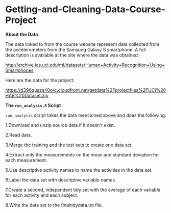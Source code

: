# Getting-and-Cleaning-Data-Course-Project

**About the Data**

The data linked to from the course website represent data collected from the accelerometers from the Samsung Galaxy S smartphone. A full description is available at the site where the data was obtained:

http://archive.ics.uci.edu/ml/datasets/Human+Activity+Recognition+Using+Smartphones

Here are the data for the project:

https://d396qusza40orc.cloudfront.net/getdata%2Fprojectfiles%2FUCI%20HAR%20Dataset.zip


**The `run_analysis.R` Script**

`run_analysis` script takes the data mencioned above and does the following:

1.Download and unzip source data if it doesn't exist. 

2.Read data.

3.Merge the training and the test sets to create one data set.

4.Extract only the measurements on the mean and standard deviation for each measurement.

5.Use descriptive activity names to name the activities in the data set.

6.Label the data set with descriptive variable names.

7.Create a second, independent tidy set with the average of each variable for each activity and each subject.

8.Write the data set to the finaltidydata.txt file.
